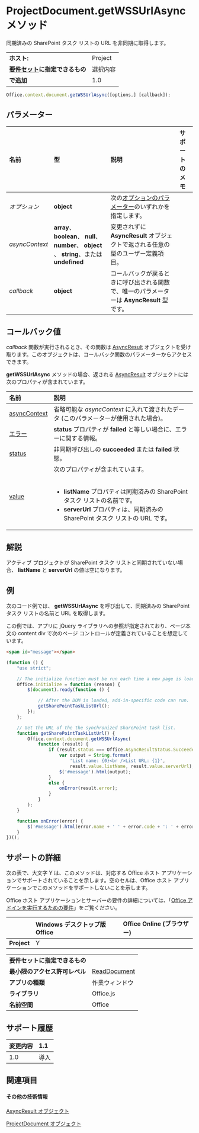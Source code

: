 

# ProjectDocument.getWSSUrlAsync メソッド
同期済みの SharePoint タスク リストの URL を非同期に取得します。

|||
|:-----|:-----|
|**ホスト:**|Project|
|**[要件セット](../../docs/overview/specify-office-hosts-and-api-requirements.md)に指定できるもの**|選択内容|
|**で追加**|1.0|

```js
Office.context.document.getWSSUrlAsync([options,] [callback]);
```


## パラメーター



|**名前**|**型**|**説明**|**サポートのメモ**|
|:-----|:-----|:-----|:-----|
| _オプション_|**object**|次の[オプションのパラメーター](../../docs/develop/asynchronous-programming-in-office-add-ins.md#passing-optional-parameters-to-asynchronous-methods)のいずれかを指定します。||
| _asyncContext_|**array**、 **boolean**、 **null**、 **number**、 **object** 、 **string**、または  **undefined**|変更されずに  **AsyncResult** オブジェクトで返される任意の型のユーザー定義項目。||
| _callback_|**object**|コールバックが戻るときに呼び出される関数で、唯一のパラメーターは  **AsyncResult** 型です。||

## コールバック値

_callback_ 関数が実行されるとき、その関数は [AsyncResult](../../reference/shared/asyncresult.md) オブジェクトを受け取ります。このオブジェクトは、コールバック関数のパラメーターからアクセスできます。

**getWSSUrlAsync** メソッドの場合、返される [AsyncResult](../../reference/shared/asyncresult.md) オブジェクトには次のプロパティが含まれています。


|**名前**|**説明**|
|:-----|:-----|
|[asyncContext](../../reference/shared/asyncresult.asynccontext.md)|省略可能な  _asyncContext_ に入れて渡されたデータ (このパラメーターが使用された場合)。|
|[エラー](../../reference/shared/asyncresult.error.md)|**status** プロパティが **failed** と等しい場合に、エラーに関する情報。|
|[status](../../reference/shared/asyncresult.status.md)|非同期呼び出しの  **succeeded** または **failed** 状態。|
|[value](../../reference/shared/asyncresult.value.md)|次のプロパティが含まれています。<br/><br/><ul><li><b>listName</b> プロパティは同期済みの SharePoint タスク リストの名前です。</li><li><b>serverUrl</b> プロパティは、同期済みの SharePoint タスク リストの URL です。</li></ul>|

## 解説

アクティブ プロジェクトが SharePoint タスク リストと同期されていない場合、 **listName** と **serverUrl** の値は空になります。


## 例

次のコード例では、 **getWSSUrlAsync** を呼び出して、同期済みの SharePoint タスク リストの名前と URL を取得します。

この例では、アプリに jQuery ライブラリへの参照が指定されており、ページ本文の content div で次のページ コントロールが定義されていることを想定しています。




```HTML
<span id="message"></span>
```




```js
(function () {
    "use strict";

    // The initialize function must be run each time a new page is loaded.
    Office.initialize = function (reason) {
        $(document).ready(function () {

            // After the DOM is loaded, add-in-specific code can run.
            getSharePointTaskListUrl();
        });
    };

    // Get the URL of the the synchronized SharePoint task list.
    function getSharePointTaskListUrl() {
        Office.context.document.getWSSUrlAsync(
            function (result) {
                if (result.status === Office.AsyncResultStatus.Succeeded) {
                    var output = String.format(
                        'List name: {0}<br />List URL: {1}',
                        result.value.listName, result.value.serverUrl);
                    $('#message').html(output);
                }
                else {
                    onError(result.error);
                }
            }
        );
    }

    function onError(error) {
        $('#message').html(error.name + ' ' + error.code + ': ' + error.message);
    }
})();
```


## サポートの詳細


次の表で、大文字 Y は、このメソッドは、対応する Office ホスト アプリケーションでサポートされていることを示します。空のセルは、Office ホスト アプリケーションでこのメソッドをサポートしないことを示します。

Office ホスト アプリケーションとサーバーの要件の詳細については、「[Office アドインを実行するための要件](../../docs/overview/requirements-for-running-office-add-ins.md)」をご覧ください。



||**Windows デスクトップ版 Office**|**Office Online (ブラウザー)**|
|:-----|:-----|:-----|
|**Project**|Y||

|||
|:-----|:-----|
|**要件セットに指定できるもの**||
|**最小限のアクセス許可レベル**|[ReadDocument](../../docs/develop/requesting-permissions-for-api-use-in-content-and-task-pane-add-ins.md)|
|**アプリの種類**|作業ウィンドウ|
|**ライブラリ**|Office.js|
|**名前空間**|Office|

## サポート履歴


|**変更内容**|**1.1**|
|:-----|:-----|
|1.0|導入|

## 関連項目



#### その他の技術情報


[AsyncResult オブジェクト](../../reference/shared/asyncresult.md)
[ProjectDocument オブジェクト](../../reference/shared/projectdocument.projectdocument.md)
